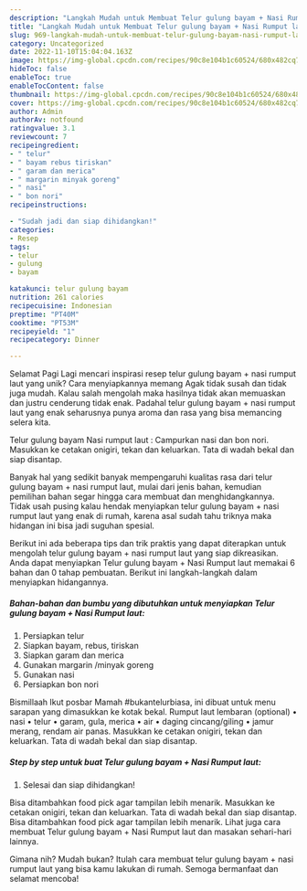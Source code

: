 ```yaml
---
description: "Langkah Mudah untuk Membuat Telur gulung bayam + Nasi Rumput laut yang Enak, Enak"
title: "Langkah Mudah untuk Membuat Telur gulung bayam + Nasi Rumput laut yang Enak, Enak"
slug: 969-langkah-mudah-untuk-membuat-telur-gulung-bayam-nasi-rumput-laut-yang-enak-enak
category: Uncategorized
date: 2022-11-10T15:04:04.163Z
image: https://img-global.cpcdn.com/recipes/90c8e104b1c60524/680x482cq70/telur-gulung-bayam-nasi-rumput-laut-foto-resep-utama.jpg
hideToc: false
enableToc: true
enableTocContent: false
thumbnail: https://img-global.cpcdn.com/recipes/90c8e104b1c60524/680x482cq70/telur-gulung-bayam-nasi-rumput-laut-foto-resep-utama.jpg
cover: https://img-global.cpcdn.com/recipes/90c8e104b1c60524/680x482cq70/telur-gulung-bayam-nasi-rumput-laut-foto-resep-utama.jpg
author: Admin
authorAv: notfound
ratingvalue: 3.1
reviewcount: 7
recipeingredient:
- " telur"
- " bayam rebus tiriskan"
- " garam dan merica"
- " margarin minyak goreng"
- " nasi"
- " bon nori"
recipeinstructions:

- "Sudah jadi dan siap dihidangkan!"
categories:
- Resep
tags:
- telur
- gulung
- bayam

katakunci: telur gulung bayam 
nutrition: 261 calories
recipecuisine: Indonesian
preptime: "PT40M"
cooktime: "PT53M"
recipeyield: "1"
recipecategory: Dinner

---
```



Selamat Pagi Lagi mencari inspirasi resep telur gulung bayam + nasi rumput laut yang unik? Cara menyiapkannya memang Agak tidak susah dan tidak juga mudah. Kalau salah mengolah maka hasilnya tidak akan memuaskan dan justru cenderung tidak enak. Padahal telur gulung bayam + nasi rumput laut yang enak seharusnya punya aroma dan rasa yang bisa memancing selera kita.


Telur gulung bayam Nasi rumput laut : Campurkan nasi dan bon nori. Masukkan ke cetakan onigiri, tekan dan keluarkan. Tata di wadah bekal dan siap disantap.

Banyak hal yang sedikit banyak mempengaruhi kualitas rasa dari telur gulung bayam + nasi rumput laut, mulai dari jenis bahan, kemudian pemilihan bahan segar hingga cara membuat dan menghidangkannya. Tidak usah pusing kalau hendak menyiapkan telur gulung bayam + nasi rumput laut yang enak di rumah, karena asal sudah tahu triknya maka hidangan ini bisa jadi suguhan spesial.


Berikut ini ada beberapa tips dan trik praktis yang dapat diterapkan untuk mengolah telur gulung bayam + nasi rumput laut yang siap dikreasikan. Anda dapat menyiapkan Telur gulung bayam + Nasi Rumput laut memakai 6 bahan dan 0 tahap pembuatan. Berikut ini langkah-langkah dalam menyiapkan hidangannya.

<!--inarticleads1-->

##### Bahan-bahan dan bumbu yang dibutuhkan untuk menyiapkan Telur gulung bayam + Nasi Rumput laut:

1. Persiapkan  telur
1. Siapkan  bayam, rebus, tiriskan
1. Siapkan  garam dan merica
1. Gunakan  margarin /minyak goreng
1. Gunakan  nasi
1. Persiapkan  bon nori


Bismillaah Ikut posbar Mamah #bukantelurbiasa, ini dibuat untuk menu sarapan yang dimasukkan ke kotak bekal. Rumput laut lembaran (optional) • nasi • telur • garam, gula, merica • air • daging cincang/giling • jamur merang, rendam air panas. Masukkan ke cetakan onigiri, tekan dan keluarkan. Tata di wadah bekal dan siap disantap. 

<!--inarticleads2-->

##### Step by step untuk buat Telur gulung bayam + Nasi Rumput laut:


1. Selesai dan siap dihidangkan!

Bisa ditambahkan food pick agar tampilan lebih menarik. Masukkan ke cetakan onigiri, tekan dan keluarkan. Tata di wadah bekal dan siap disantap. Bisa ditambahkan food pick agar tampilan lebih menarik. Lihat juga cara membuat Telur gulung bayam + Nasi Rumput laut dan masakan sehari-hari lainnya. 

Gimana nih? Mudah bukan? Itulah cara membuat telur gulung bayam + nasi rumput laut yang bisa kamu lakukan di rumah. Semoga bermanfaat dan selamat mencoba!
